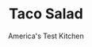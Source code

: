 ---
layout: ../../layouts/MarkdownPostLayout.astro
title: Taco Salad
author: America's Test Kitchen
pubDate: 2023-03-15
description: "This simple salad is anything but boring, and easy enough to put together any night of the week."
image_url: https://res.cloudinary.com/hksqkdlah/image/upload/ar_1:1,c_fill,dpr_2.0,f_auto,fl_lossy.progressive.strip_profile,g_faces:auto,q_auto:low,w_344/4654_qdr07-sfs-4c-card-tacosalad-318104
tags: ["Main Courses","Mexican","Beef","Quick","Salads","30-Minute Suppers"]
calories: 2879
protein: 19
carbohydrates: 34
fats: 
fiber: 5
ingredients: ["2 tablespoons, lime juice","3 cloves, garlic, minced","1 1/2 teaspoons, ground cumin","1/3 cup, olive oil plus 1 additional teaspoon",", Salt and pepper","1 pound, 90% lean ground beef","1 tablespoon, chili powder","1 tablespoon, tomato paste","1/2 cup, water","2 hearts, romaine lettuce, shredded","2 , tomatoes, cored, seeded, and chopped","4 cups, corn tortilla chips, broken into 1-inch pieces","1/4 cup, roughly chopped fresh cilantro"]
serves: 6
time: ""
instructions: ["Combine lime juice, 1 teaspoon minced garlic, 1/2 teaspoon cumin, 1/3 cup olive oil, and salt and pepper to taste in small bowl.","Heat remaining teaspoon oil in large skillet over medium heat until shimmering. Add beef and cook, breaking up clumps with wooden spoon, until lightly browned, about 5 minutes. Add remaining garlic, remaining 1 teaspoon cumin, and chili powder and cook until fragrant, about 30 seconds. Stir in tomato paste and water and simmer until thickened, about 3 minutes. Remove from heat, season with salt and pepper, and cover to keep warm.","Toss lettuce, tomatoes, and chips with lime juice dressing in large bowl. Divide salad among individual plates and top each portion with some meat mixture. Sprinkle with cilantro and any additional toppings (see suggestions above). Serve."]
nutrition: ["717 mg Potassium","281 mg Phosphorus","101 mg Calcium","3 mg Iron","72 mg Magnesium","663 mg Sodium","4 mg Zinc","29 g Fat","5 mg Niacin (B3)","16 g Monounsaturated","5 g Polyunsaturated","11 mg Vitamin C","49 mg Cholesterol","5 g Saturated","5 g Fiber","134 µg Folate (food)","3 g Sugars","102 µg Vitamin K","199 g Water","34 g Carbs","134 µg Folate equivalent (total)","19 g Protein","4 mg Vitamin E","1 µg Vitamin B12","411 µg Vitamin A","479 kcal Energy","2879 calories"]
notes: "For a spicier taco salad, add a pinch of cayenne to the meat mixture. If you like, top this salad with diced avocados, shredded pepper Jack or cheddar cheese, minced red onion, or sour cream."
---